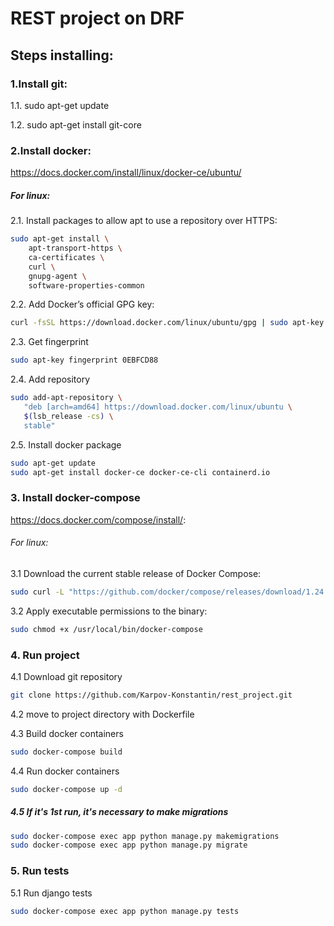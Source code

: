 # REST project on DRF

## Steps installing:
### 1.Install git:
1.1. sudo apt-get update

1.2. sudo apt-get install git-core

### 2.Install docker:
https://docs.docker.com/install/linux/docker-ce/ubuntu/
##### For linux:
2.1. Install packages to allow apt to use a repository over HTTPS:
```bash
sudo apt-get install \
    apt-transport-https \
    ca-certificates \
    curl \
    gnupg-agent \
    software-properties-common
```

2.2. Add Docker’s official GPG key:
```bash 
curl -fsSL https://download.docker.com/linux/ubuntu/gpg | sudo apt-key add -
```

2.3. Get fingerprint
```bash
sudo apt-key fingerprint 0EBFCD88
```

2.4. Add repository

```bash
sudo add-apt-repository \
   "deb [arch=amd64] https://download.docker.com/linux/ubuntu \
   $(lsb_release -cs) \
   stable"
```

2.5. Install docker package

```bash
sudo apt-get update
sudo apt-get install docker-ce docker-ce-cli containerd.io
```

### 3. Install docker-compose
https://docs.docker.com/compose/install/:

###### For linux:
3.1 Download the current stable release of Docker Compose:
```bash
sudo curl -L "https://github.com/docker/compose/releases/download/1.24.1/docker-compose-$(uname -s)-$(uname -m)" -o /usr/local/bin/docker-compose
```

3.2 Apply executable permissions to the binary:
```bash
sudo chmod +x /usr/local/bin/docker-compose
```

### 4. Run project
4.1 Download git repository
```bash
git clone https://github.com/Karpov-Konstantin/rest_project.git
```

4.2 move to project directory with Dockerfile

4.3 Build docker containers
```bash
sudo docker-compose build
```

4.4 Run docker containers
```bash
sudo docker-compose up -d 
```

##### 4.5 If it's 1st run, it's necessary to make migrations
```bash
sudo docker-compose exec app python manage.py makemigrations
sudo docker-compose exec app python manage.py migrate
```

### 5. Run tests

5.1 Run django tests 
```bash
sudo docker-compose exec app python manage.py tests
```